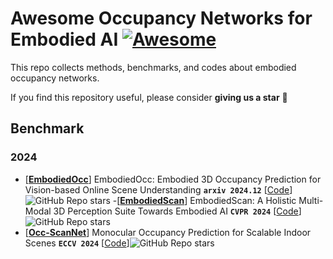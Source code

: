 # Awesome Occupancy Networks for Embodied AI  [![Awesome](https://cdn.rawgit.com/sindresorhus/awesome/d7305f38d29fed78fa85652e3a63e154dd8e8829/media/badge.svg)](https://github.com/sindresorhus/awesome)
This repo collects methods, benchmarks, and codes about embodied occupancy networks.

If you find this repository useful, please consider  **giving us a star** 🌟

## Benchmark

### 2024
- [[**EmbodiedOcc**](https://arxiv.org/pdf/2412.04380.pdf)]  EmbodiedOcc: Embodied 3D Occupancy Prediction for Vision-based Online Scene Understanding **`arxiv 2024.12`** [[Code](https://github.com/YkiWu/EmbodiedOcc)]![GitHub Repo stars](https://github.com/YkiWu/EmbodiedOcc)
-[[**EmbodiedScan**](https://arxiv.org/pdf/2312.16170.pdf)] EmbodiedScan: A Holistic Multi-Modal 3D Perception Suite Towards Embodied AI **`CVPR 2024`** [[Code](https://github.com/OpenRobotLab/EmbodiedScan)]![GitHub Repo stars](https://github.com/OpenRobotLab/EmbodiedScan)
- [[**Occ-ScanNet**](https://arxiv.org/pdf/2407.11730.pdf)] Monocular Occupancy Prediction for Scalable Indoor Scenes **`ECCV 2024`** [[Code](https://github.com/hongxiaoy/ISO)]![GitHub Repo stars](https://github.com/hongxiaoy/ISO)

